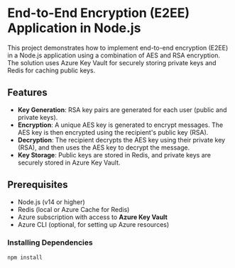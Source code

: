 # End-to-End Encryption (E2EE) Application in Node.js

This project demonstrates how to implement end-to-end encryption (E2EE) in a Node.js application using a combination of AES and RSA encryption. The solution uses Azure Key Vault for securely storing private keys and Redis for caching public keys.

## Features

- **Key Generation**: RSA key pairs are generated for each user (public and private keys).
- **Encryption**: A unique AES key is generated to encrypt messages. The AES key is then encrypted using the recipient's public key (RSA).
- **Decryption**: The recipient decrypts the AES key using their private key (RSA), and then uses the AES key to decrypt the message.
- **Key Storage**: Public keys are stored in Redis, and private keys are securely stored in Azure Key Vault.

## Prerequisites

- Node.js (v14 or higher)
- Redis (local or Azure Cache for Redis)
- Azure subscription with access to **Azure Key Vault**
- Azure CLI (optional, for setting up Azure resources)

### Installing Dependencies

```bash
npm install